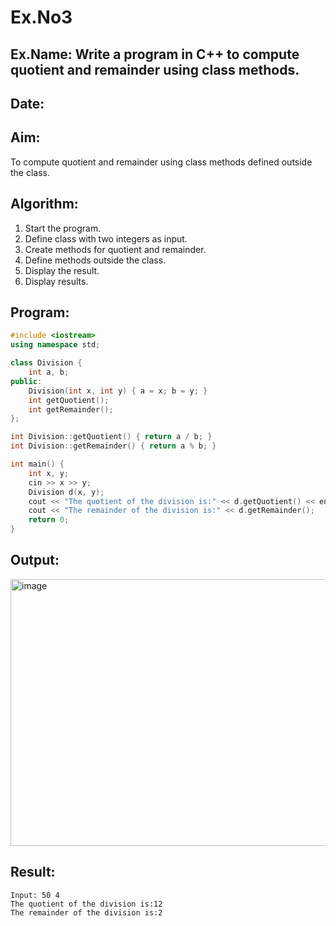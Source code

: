 # Ex.No3
## Ex.Name: Write a program in C++ to compute quotient and remainder using class methods.
## Date:

## Aim:
To compute quotient and remainder using class methods defined outside the class.

## Algorithm:
1. Start the program.
2. Define class with two integers as input.
3. Create methods for quotient and remainder.
4. Define methods outside the class.
5. Display the result.
6. Display results.

## Program:
```cpp
#include <iostream>
using namespace std;

class Division {
    int a, b;
public:
    Division(int x, int y) { a = x; b = y; }
    int getQuotient();
    int getRemainder();
};

int Division::getQuotient() { return a / b; }
int Division::getRemainder() { return a % b; }

int main() {
    int x, y;
    cin >> x >> y;
    Division d(x, y);
    cout << "The quotient of the division is:" << d.getQuotient() << endl;
    cout << "The remainder of the division is:" << d.getRemainder();
    return 0;
}
```

## Output:
<img width="1175" height="427" alt="image" src="https://github.com/user-attachments/assets/5331e859-ee88-418a-8fe9-118b5f4c5770" />

## Result:
```
Input: 50 4
The quotient of the division is:12
The remainder of the division is:2
```
